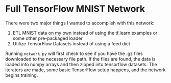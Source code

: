 Full TensorFlow MNIST Network
=============================

There were two major things I wanted to accomplish with this network:
1. ETL MNIST data on my own instead of using the tf.learn.examples or some other pre-packaged loader
2. Utilize TensorFlow Datasets instead of using a feed dict

Running `network.py` will first check to see if you have the .gz files
downloaded to the necessary file path. If the files are found, the data is loaded
into numpy arrays and then zipped into tensorflow datasets. The iterators are made,
some basic TensorFlow setup happens, and the network begins training.
